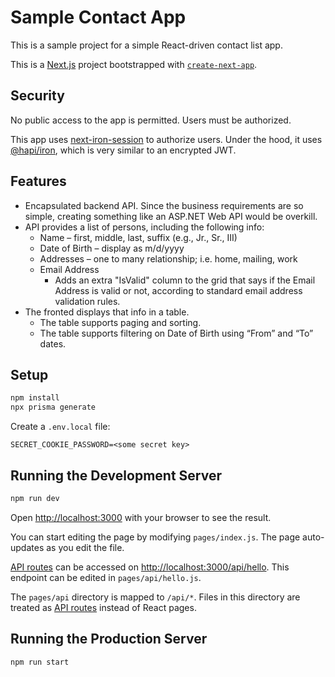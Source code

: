 Sample Contact App
==================

This is a sample project for a simple React-driven contact list app.

This is a [Next.js](https://nextjs.org/) project bootstrapped with [`create-next-app`](https://github.com/vercel/next.js/tree/canary/packages/create-next-app).

Security
--------

No public access to the app is permitted. Users must be authorized.

This app uses [next-iron-session](https://github.com/vvo/next-iron-session) to authorize users.
Under the hood, it uses [@hapi/iron](https://github.com/hapijs/iron), which is very similar to an encrypted JWT.

Features
--------

- Encapsulated backend API. Since the business requirements are so simple, creating something like an ASP.NET Web API would be overkill.
- API provides a list of persons, including the following info:
    - Name – first, middle, last, suffix (e.g., Jr., Sr., III)
    - Date of Birth – display as m/d/yyyy
    - Addresses – one to many relationship; i.e. home, mailing, work
    - Email Address
        - Adds an extra "IsValid" column to the grid that says if the Email Address is valid or not, according to standard email address validation rules.
- The fronted displays that info in a table.
    - The table supports paging and sorting.
    - The table supports filtering on Date of Birth using “From” and “To” dates.

Setup
-----

```sh
npm install
npx prisma generate
```

Create a `.env.local` file:
```
SECRET_COOKIE_PASSWORD=<some secret key>
```

Running the Development Server
------------------------------

```sh
npm run dev
```

Open [http://localhost:3000](http://localhost:3000) with your browser to see the result.

You can start editing the page by modifying `pages/index.js`. The page auto-updates as you edit the file.

[API routes](https://nextjs.org/docs/api-routes/introduction) can be accessed on [http://localhost:3000/api/hello](http://localhost:3000/api/hello). This endpoint can be edited in `pages/api/hello.js`.

The `pages/api` directory is mapped to `/api/*`. Files in this directory are treated as [API routes](https://nextjs.org/docs/api-routes/introduction) instead of React pages.

Running the Production Server
-----------------------------

```sh
npm run start
```
